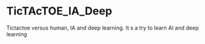 # TicTAcTOE_IA_Deep
Tictactoe versus human, IA and deep learning. It s a try to learn AI and deep learning
